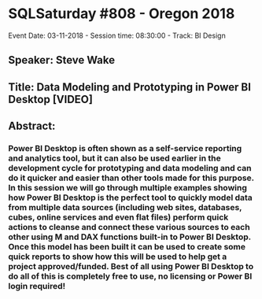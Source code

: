 # SQLSaturday #808 - Oregon 2018
Event Date: 03-11-2018 - Session time: 08:30:00 - Track: BI Design
## Speaker: Steve Wake
## Title: Data Modeling and Prototyping in Power BI Desktop [VIDEO]
## Abstract:
### Power BI Desktop is often shown as a self-service reporting and analytics tool, but it can also be used earlier in the development cycle for prototyping and data modeling and can do it quicker and easier than other tools made for this purpose. In this session we will go through multiple examples showing how Power BI Desktop is the perfect tool to quickly model data from multiple data sources (including web sites, databases, cubes, online services and even flat files) perform quick actions to cleanse and connect these various sources to each other using M and DAX functions built-in to Power BI Desktop. Once this model has been built it can be used to create some quick reports to show how this will be used to help get a project approved/funded. Best of all using Power BI Desktop to do all of this is completely free to use, no licensing or Power BI login required!
